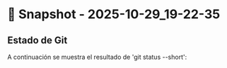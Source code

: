 # 📸 Snapshot - 2025-10-29_19-22-35

## Estado de Git
A continuación se muestra el resultado de 'git status --short':


